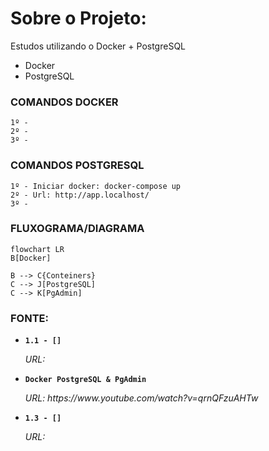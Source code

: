 # Sobre o Projeto:
Estudos utilizando o Docker + PostgreSQL

- Docker
- PostgreSQL


### COMANDOS DOCKER 

```
1º - 
2º - 
3º -
```

### COMANDOS POSTGRESQL

```
1º - Iniciar docker: docker-compose up
2º - Url: http://app.localhost/
3º -
```


### FLUXOGRAMA/DIAGRAMA

```mermaid
flowchart LR
B[Docker]

B --> C{Conteiners}
C --> J[PostgreSQL]
C --> K[PgAdmin]
```

### FONTE:
<ul>
  
  <li>
    <p><b><code>1.1 - [] </code></b></p>
    <p><i>URL:</i></p>
  </li>
  
  <li>
    <p><b><code>Docker PostgreSQL & PgAdmin</code></b></p>
    <p><i>URL: https://www.youtube.com/watch?v=qrnQFzuAHTw </i></p>
  </li> 
  
  <li>
    <p><b><code>1.3 - [] </code></b></p>
    <p><i>URL:</i></p>
  </li>
  
</ul>

